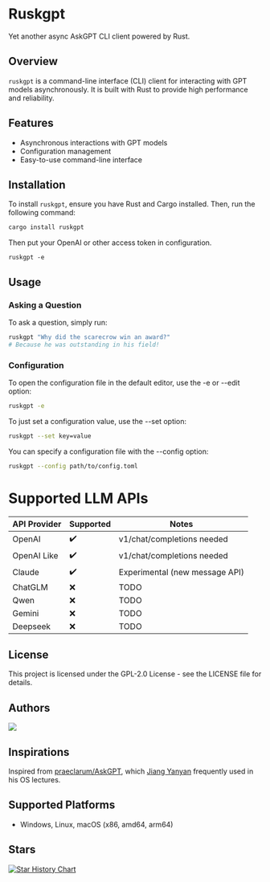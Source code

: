 # Ruskgpt

Yet another async AskGPT CLI client powered by Rust.

## Overview

`ruskgpt` is a command-line interface (CLI) client for interacting with GPT models asynchronously. It is built with Rust to provide high performance and reliability.

## Features

- Asynchronous interactions with GPT models
- Configuration management
- Easy-to-use command-line interface

## Installation

To install `ruskgpt`, ensure you have Rust and Cargo installed. Then, run the following command:

```sh
cargo install ruskgpt
```

Then put your OpenAI or other access token in configuration.

```
ruskgpt -e
```

## Usage
### Asking a Question
To ask a question, simply run:

```sh
ruskgpt "Why did the scarecrow win an award?"
# Because he was outstanding in his field!
```

### Configuration

To open the configuration file in the default editor, use the -e or --edit option:

```sh
ruskgpt -e
```

To just set a configuration value, use the --set option:

```sh
ruskgpt --set key=value
```

You can specify a configuration file with the --config option:

```sh
ruskgpt --config path/to/config.toml
```

# Supported LLM APIs

| API Provider | Supported | Notes |
|--------------|-----------| ----- |
| OpenAI        |    ✔️    | v1/chat/completions needed |
| OpenAI Like   |    ✔️    | v1/chat/completions needed |
| Claude        |    ✔️    | Experimental (new message API) |
| ChatGLM       |    ❌    | TODO |
| Qwen          |    ❌    | TODO |
| Gemini        |    ❌    | TODO |
| Deepseek      |    ❌    | TODO |

## License
This project is licensed under the GPL-2.0 License - see the LICENSE file for details.

## Authors

<a href="https://github.com/255doesnotexist/ruskgpt/graphs/contributors">
  <img src="https://contrib.rocks/image?repo=255doesnotexist/ruskgpt" />
</a>

## Inspirations
Inspired from [praeclarum/AskGPT](https://github.com/praeclarum/AskGPT), which [Jiang Yanyan](https://jyywiki.cn/) frequently used in his OS lectures.

## Supported Platforms
- Windows, Linux, macOS (x86, amd64, arm64)

## Stars

[![Star History Chart](https://api.star-history.com/svg?repos=255doesnotexist/ruskgpt&type=Date)](https://star-history.com/#255doesnotexist/ruskgpt)